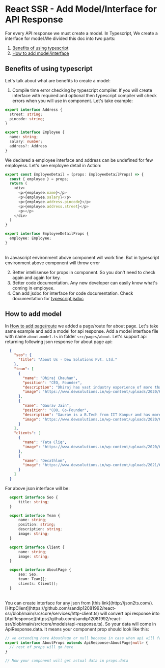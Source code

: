 # React SSR - Add Model/Interface for API Response
For every API response we must create a model. In Typescript, We create a interface for model.We divided this doc into two parts:
  1. [Benefits of using typescript](#benefits-of-using-typescript)
  2. [How to add model/interface](#how-to-add-model)
  
## Benefits of using typescript
Let's talk about what are benefits to create a model:
  1. Compile time error checking by typescript compiler.
    If you will create interface with required and optional then typescript compiler will check errors when you will use in component.
    Let's take example:<br />


```typescript
export interface Address {
  street: string;
  pincode: string;
}

export interface Employee {
  name: string;
  salary: number;
  address?: Address
}
```

We declared a employee interface and address can be undefined for few employess.
Let's see employee detail in Action:

```typescript
export const EmployeeDetail = (props: EmployeeDetailProps) => {
  const { employee } = props;
  return (
    <div>
      <p>{employee.name}</p>
      <p>{employee.salary}</p>
      <p>{employee.address.pincode}</p>
      <p>{employee.address.street}</p>
      <p></p>
    </div>
  )
}

export interface EmployeeDetailProps {
  employee: Employee;
}
```
<br />
In Javascript environment above component will work fine.
But in typescript environment above component will throw error
    
  2. Better intellisense for props in component. So you don't need to check again and again for key.
  3. Better code documentation. Any new developer can easily know what's coming in employee.
  4. Can add jsdoc for interface for code documentation. Check documentation for [typescript jsdoc](https://www.typescriptlang.org/docs/handbook/jsdoc-supported-types.htm)

## How to add model
In [How to add page/route](how-to-add-page-route.md) we added a page/route for about page. Let's take same example and add a model for api response.
Add a model interface file with name `about.model.ts` in folder `src/pages/about`.
Let's support api returning following json response for about page api:
<br />
```json
  {
    "seo": {
      "title": "About Us - Dew Solutions Pvt. Ltd."
    },
    "team": [
      {
        "name": "Dhiraj Chauhan",
        "position": "CEO, Founder",
        "description": "Dhiraj has vast industry experience of more than 18 years in BFSI, E-commerce and Retail domains. He is very passionate about Technology and believes in solving complex problems using technology. He is a B.Tech in Computer Science from IIT Delhi.",
        "image": "https://www.dewsolutions.in/wp-content/uploads/2020/09/dhiraj-chauhan.png"
      },
      {
        "name": "Gaurav Jain",
        "position": "COO, Co-Founder",
        "description": "Gaurav is a B.Tech from IIT Kanpur and has more than 18 years of rich experience in BFSI, Retail & Internet of things. He has a great inclination towards connecting with people and believes technology can break barriers and can bring about radical changes in the society.",
        "image": "https://www.dewsolutions.in/wp-content/uploads/2020/09/Gaurav-Jain-copy.png"
      }
    ],
    "clients": [
      {
        "name": "Tata Cliq",
        "image": "https://www.dewsolutions.in/wp-content/uploads/2020/09/TataCliq-1.png"
      },
      {
        "name": "Decathlon",
        "image": "https://www.dewsolutions.in/wp-content/uploads/2021/09/Decathlon_1row_4.png"
      }
    ]
  }
```


For above json interface will be:


```typescript
  export interface Seo {
      title: string;
  }

  export interface Team {
      name: string;
      position: string;
      description: string;
      image: string;
  }

  export interface Client {
      name: string;
      image: string;
  }

  export interface AboutPage {
      seo: Seo;
      team: Team[];
      clients: Client[];
  }
```
<br />
You can create interface for any json from [this link](http://json2ts.com/).<br />
[HttpClient](https://github.com/sandip12081992/react-ssr/blob/main/src/core/services/http-client.ts) will convert api response into [ApiResponse](https://github.com/sandip12081992/react-ssr/blob/main/src/core/models/api-response.ts).
So your data will come in ApiResponse.data. It means your component prop should look like this:<br />


```typescript
// we extending here AboutPage or null because in case when api will fail then HttpClient will return null in ApiResponse.data
export interface AboutProps extends ApiResponse<AboutPage|null> {
  // rest of props will go here
}

// Now your component will get actual data in props.data
```


